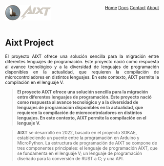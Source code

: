 <div align="center">
  <img align="left" width="50" height="50" src="/img/logo_final_circle.png">
  <img align="left" width="100" height="50" src="/img/name_Project_final.png">
  <div align="right">
    <a href="#home">Home</a>
    <a href="#Docs">Docs</a>
    <a href="#contact">Contact</a>
    <a href="#about">About</a>
  </div>
</div>
<img width="2000" height="0"><br>

Aixt Project
===============

<p style="text-align: justify;">El proyecto AIXT ofrece una solución sencilla para la migración entre diferentes lenguajes de programación. Este proyecto nació como respuesta al avance tecnológico y a la diversidad de lenguajes de programación disponibles en la actualidad, que requieren la compilación de microcontroladores en distintos lenguajes. En este contexto, AIXT permite la compilación en el lenguaje V.</p>

> **El proyecto AIXT ofrece una solución sencilla para la migración entre diferentes lenguajes de programación. Este proyecto nació como respuesta al avance tecnológico y a la diversidad de lenguajes de programación disponibles en la actualidad, que requieren la compilación de microcontroladores en distintos lenguajes. En este contexto, AIXT permite la compilación en el lenguaje V.**

> **AIXT** se desarrolló en 2022, basado en el proyecto SOKAE, estableciendo un puente entre la programación en Arduino y MicroPython. La estructura de programación de AIXT se compone de tres componentes principales: el lenguaje de programación AIXT, que se fundamenta en el lenguaje V; un lenguaje de programación diseñado para la conversión de RUST a C; y una API.
